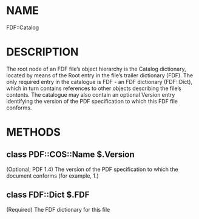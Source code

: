 NAME
====

FDF::Catalog

DESCRIPTION
===========

The root node of an FDF file’s object hierarchy is the Catalog dictionary, located by means of the Root entry in the file’s trailer dictionary (FDF). The only required entry in the catalogue is FDF - an FDF dictionary (FDF::Dict), which in turn contains references to other objects describing the file’s contents. The catalogue may also contain an optional Version entry identifying the version of the PDF specification to which this FDF file conforms.

METHODS
=======

class PDF::COS::Name $.Version
------------------------------

(Optional; PDF 1.4) The version of the PDF specification to which the document conforms (for example, 1.)

class FDF::Dict $.FDF
---------------------

(Required) The FDF dictionary for this file

